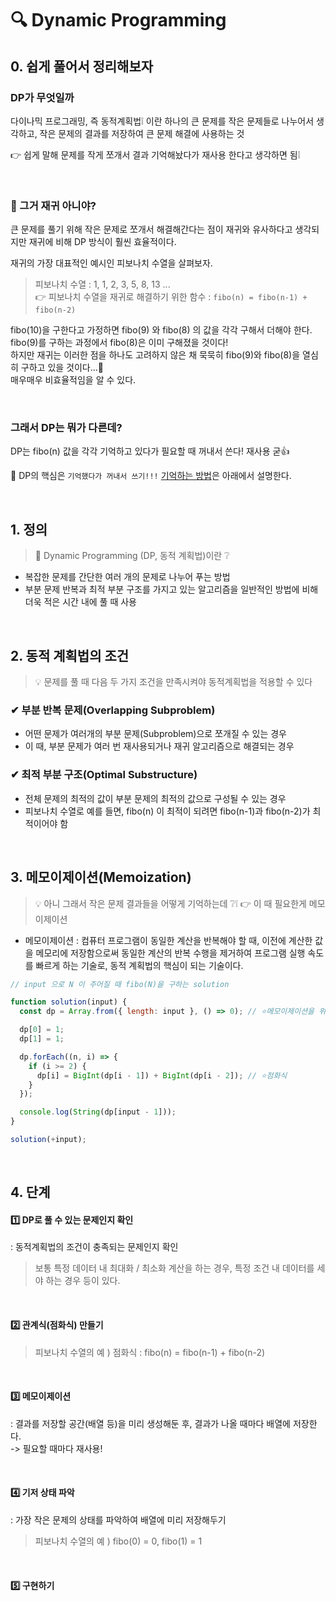 # 🔍 Dynamic Programming

## 0. 쉽게 풀어서 정리해보자

### DP가 무엇일까

다이나믹 프로그래밍, 즉 동적계획법❕ 이란 하나의 큰 문제를 작은 문제들로 나누어서 생각하고, 작은 문제의 결과를 저장하여 큰 문제 해결에 사용하는 것 <br>

👉 쉽게 말해 문제를 작게 쪼개서 결과 기억해놨다가 재사용 한다고 생각하면 됨❕

<br>

### 🤔 그거 재귀 아니야?

큰 문제를 풀기 위해 작은 문제로 쪼개서 해결해간다는 점이 재귀와 유사하다고 생각되지만 재귀에 비해 DP 방식이 훨씬 효율적이다. <br>

재귀의 가장 대표적인 예시인 피보나치 수열을 살펴보자.

> 피보나치 수열 : 1, 1, 2, 3, 5, 8, 13 ... <br>
> 👉 피보나치 수열을 재귀로 해결하기 위한 함수 : `fibo(n) = fibo(n-1) + fibo(n-2)`

fibo(10)을 구한다고 가정하면 fibo(9) 와 fibo(8) 의 값을 각각 구해서 더해야 한다. <br>
fibo(9)를 구하는 과정에서 fibo(8)은 이미 구해졌을 것이다!<br>
하지만 재귀는 이러한 점을 하나도 고려하지 않은 채 묵묵히 fibo(9)와 fibo(8)을 열심히 구하고 있을 것이다...🥱
<br>
매우매우 비효율적임을 알 수 있다.

<br>

### 그래서 DP는 뭐가 다른데?

DP는 fibo(n) 값을 각각 기억하고 있다가 필요할 때 꺼내서 쓴다! 재사용 굳👍
<br>

👀 DP의 핵심은 `기억했다가 꺼내서 쓰기!!!` [기억하는 방법](https://github.com/jihyun517/TIL/blob/main/Algorithm/Dynamic_Programming.md#3-%EB%A9%94%EB%AA%A8%EC%9D%B4%EC%A0%9C%EC%9D%B4%EC%85%98memoization)은 아래에서 설명한다.

<br>

## 1. 정의

> 📝 Dynamic Programming (DP, 동적 계획법)이란 ❔

- 복잡한 문제를 간단한 여러 개의 문제로 나누어 푸는 방법
- 부분 문제 반복과 최적 부분 구조를 가지고 있는 알고리즘을 일반적인 방법에 비해 더욱 적은 시간 내에 풀 때 사용

<br>

## 2. 동적 계획법의 조건

> 💡 문제를 풀 때 다음 두 가지 조건을 만족시켜야 동적계획법을 적용할 수 있다

### ✔ 부분 반복 문제(Overlapping Subproblem)

- 어떤 문제가 여러개의 부분 문제(Subproblem)으로 쪼개질 수 있는 경우
- 이 때, 부분 문제가 여러 번 재사용되거나 재귀 알고리즘으로 해결되는 경우

### ✔ 최적 부분 구조(Optimal Substructure)

- 전체 문제의 최적의 값이 부분 문제의 최적의 값으로 구성될 수 있는 경우
- 피보나치 수열로 예를 들면, fibo(n) 이 최적이 되려면 fibo(n-1)과 fibo(n-2)가 최적이어야 함

 <br>

## 3. 메모이제이션(Memoization)

> 💡 아니 그래서 작은 문제 결과들을 어떻게 기억하는데 ❔❕ 👉 이 때 필요한게 메모이제이션

- 메모이제이션 : 컴퓨터 프로그램이 동일한 계산을 반복해야 할 때, 이전에 계산한 값을 메모리에 저장함으로써 동일한 계산의 반복 수행을 제거하여 프로그램 실행 속도를 빠르게 하는 기술로, 동적 계획법의 핵심이 되는 기술이다.

```js
// input 으로 N 이 주어질 때 fibo(N)을 구하는 solution

function solution(input) {
  const dp = Array.from({ length: input }, () => 0); // ⭐메모이제이션을 위한 배열 생성

  dp[0] = 1;
  dp[1] = 1;

  dp.forEach((n, i) => {
    if (i >= 2) {
      dp[i] = BigInt(dp[i - 1]) + BigInt(dp[i - 2]); // ⭐점화식
    }
  });

  console.log(String(dp[input - 1]));
}

solution(+input);
```

<br>

## 4. 단계

#### 1️⃣ DP로 풀 수 있는 문제인지 확인 <br>

: 동적계획법의 조건이 충족되는 문제인지 확인

> 보통 특정 데이터 내 최대화 / 최소화 계산을 하는 경우, 특정 조건 내 데이터를 세야 하는 경우 등이 있다.

<br>

#### 2️⃣ 관계식(점화식) 만들기 <br>

> 피보나치 수열의 예 ) 점화식 : fibo(n) = fibo(n-1) + fibo(n-2)

<br>

#### 3️⃣ 메모이제이션 <br>

: 결과를 저장할 공간(배열 등)을 미리 생성해둔 후, 결과가 나올 때마다 배열에 저장한다. <br>
-> 필요할 때마다 재사용!

<br>

#### 4️⃣ 기저 상태 파악<br>

: 가장 작은 문제의 상태를 파악하여 배열에 미리 저장해두기

> 피보나치 수열의 예 ) fibo(0) = 0, fibo(1) = 1

<br>

#### 5️⃣ 구현하기
